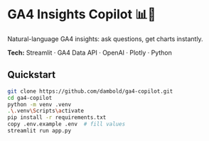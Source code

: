 # GA4 Insights Copilot 📊🤖
Natural-language GA4 insights: ask questions, get charts instantly.

**Tech:** Streamlit · GA4 Data API · OpenAI · Plotly · Python

## Quickstart
```bash
git clone https://github.com/dambold/ga4-copilot.git
cd ga4-copilot
python -m venv .venv
.\.venv\Scripts\activate
pip install -r requirements.txt
copy .env.example .env  # fill values
streamlit run app.py
